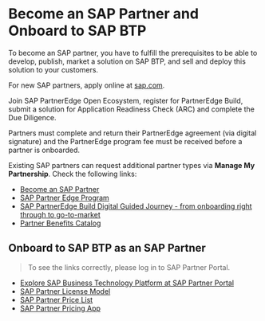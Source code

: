 # Become an SAP Partner and Onboard to SAP BTP

To become an SAP partner, you have to fulfill the prerequisites to be able to develop, publish, market a solution on SAP BTP, and sell and deploy this solution to your customers.

For new SAP partners, apply online at [sap.com](https://www.sap.com/partner/become.html).

Join SAP PartnerEdge Open Ecosystem, register for PartnerEdge Build, submit a solution for Application Readiness Check (ARC) and complete the Due Diligence.

Partners must complete and return their PartnerEdge agreement (via digital signature) and the PartnerEdge program fee must be received before a partner is onboarded.

Existing SAP partners can request additional partner types via **Manage My Partnership**. Check the following links:

* [Become an SAP Partner](https://www.sap.com/partner/become.html)
* [SAP Partner Edge Program](https://partneredge.sap.com/content/dam/public/dni/PE_ProgramGuide.pdf)
* [SAP PartnerEdge Build Digital Guided Journey - from onboarding right through to go-to-market](https://gagps-viewer.cfapps.eu10.hana.ondemand.com/index.html#/tree/791/actions/8657/?version=current)
* [Partner Benefits Catalog](https://partnerbenefitscatalog.sap.com)

## Onboard to SAP BTP as an SAP Partner

> To see the links correctly, please log in to SAP Partner Portal.
* [Explore SAP Business Technology Platform at SAP Partner Portal](https://partneredge.sap.com/en/products/btp/about.html)
* [SAP Partner License Model](https://partneredge.sap.com/en/partnership/licenses/tdd.html?#section-1-accordion-panel-section-row-item_2-widewidgets-accordionitem)
* [SAP Partner Price List](https://partneredge.sap.com/en/library/assets/partnership/sales/order_license/pl_pl_part_price_list.html)
* [SAP Partner Pricing App](https://partneredge.sap.com/en/library/assets/partnership/sales/pricing/hat_htg_Partner_Pricing_App.html)

